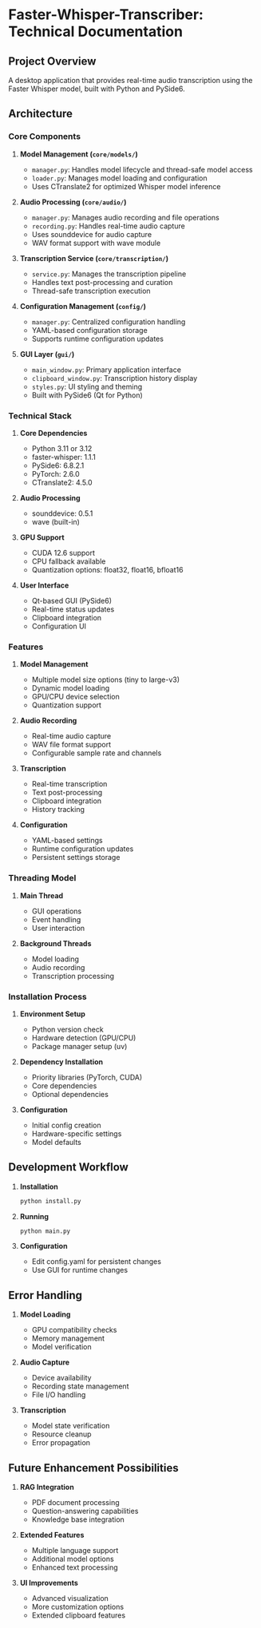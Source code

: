 # Faster-Whisper-Transcriber: Technical Documentation

## Project Overview
A desktop application that provides real-time audio transcription using the Faster Whisper model, built with Python and PySide6.

## Architecture

### Core Components

1. **Model Management (`core/models/`)**
   - `manager.py`: Handles model lifecycle and thread-safe model access
   - `loader.py`: Manages model loading and configuration
   - Uses CTranslate2 for optimized Whisper model inference

2. **Audio Processing (`core/audio/`)**
   - `manager.py`: Manages audio recording and file operations
   - `recording.py`: Handles real-time audio capture
   - Uses sounddevice for audio capture
   - WAV format support with wave module

3. **Transcription Service (`core/transcription/`)**
   - `service.py`: Manages the transcription pipeline
   - Handles text post-processing and curation
   - Thread-safe transcription execution

4. **Configuration Management (`config/`)**
   - `manager.py`: Centralized configuration handling
   - YAML-based configuration storage
   - Supports runtime configuration updates

5. **GUI Layer (`gui/`)**
   - `main_window.py`: Primary application interface
   - `clipboard_window.py`: Transcription history display
   - `styles.py`: UI styling and theming
   - Built with PySide6 (Qt for Python)

### Technical Stack

1. **Core Dependencies**
   - Python 3.11 or 3.12
   - faster-whisper: 1.1.1
   - PySide6: 6.8.2.1
   - PyTorch: 2.6.0
   - CTranslate2: 4.5.0

2. **Audio Processing**
   - sounddevice: 0.5.1
   - wave (built-in)

3. **GPU Support**
   - CUDA 12.6 support
   - CPU fallback available
   - Quantization options: float32, float16, bfloat16

4. **User Interface**
   - Qt-based GUI (PySide6)
   - Real-time status updates
   - Clipboard integration
   - Configuration UI

### Features

1. **Model Management**
   - Multiple model size options (tiny to large-v3)
   - Dynamic model loading
   - GPU/CPU device selection
   - Quantization support

2. **Audio Recording**
   - Real-time audio capture
   - WAV file format support
   - Configurable sample rate and channels

3. **Transcription**
   - Real-time transcription
   - Text post-processing
   - Clipboard integration
   - History tracking

4. **Configuration**
   - YAML-based settings
   - Runtime configuration updates
   - Persistent settings storage

### Threading Model

1. **Main Thread**
   - GUI operations
   - Event handling
   - User interaction

2. **Background Threads**
   - Model loading
   - Audio recording
   - Transcription processing

### Installation Process

1. **Environment Setup**
   - Python version check
   - Hardware detection (GPU/CPU)
   - Package manager setup (uv)

2. **Dependency Installation**
   - Priority libraries (PyTorch, CUDA)
   - Core dependencies
   - Optional dependencies

3. **Configuration**
   - Initial config creation
   - Hardware-specific settings
   - Model defaults

## Development Workflow

1. **Installation**
   ```bash
   python install.py
   ```

2. **Running**
   ```bash
   python main.py
   ```

3. **Configuration**
   - Edit config.yaml for persistent changes
   - Use GUI for runtime changes

## Error Handling

1. **Model Loading**
   - GPU compatibility checks
   - Memory management
   - Model verification

2. **Audio Capture**
   - Device availability
   - Recording state management
   - File I/O handling

3. **Transcription**
   - Model state verification
   - Resource cleanup
   - Error propagation

## Future Enhancement Possibilities

1. **RAG Integration**
   - PDF document processing
   - Question-answering capabilities
   - Knowledge base integration

2. **Extended Features**
   - Multiple language support
   - Additional model options
   - Enhanced text processing

3. **UI Improvements**
   - Advanced visualization
   - More customization options
   - Extended clipboard features
